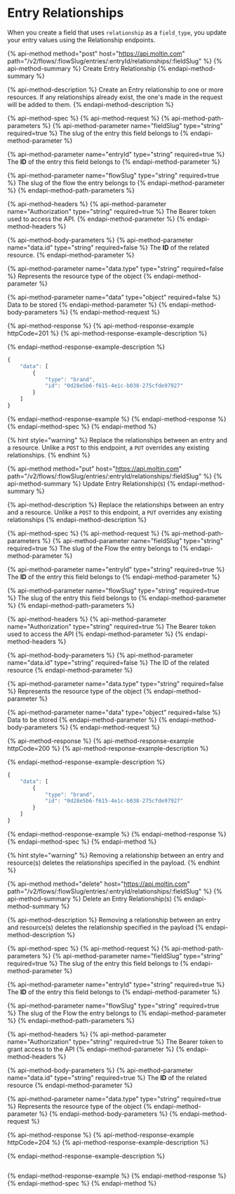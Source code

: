 # Entry Relationships

When you create a field that uses `relationship` as a `field_type`, you update your entry values using the Relationship endpoints.

{% api-method method="post" host="https://api.moltin.com" path="/v2/flows/:flowSlug/entries/:entryId/relationships/:fieldSlug" %}
{% api-method-summary %}
Create Entry Relationship
{% endapi-method-summary %}

{% api-method-description %}
Create an Entry relationship to one or more resources. If any relationships already exist, the one's made in the request will be added to them.
{% endapi-method-description %}

{% api-method-spec %}
{% api-method-request %}
{% api-method-path-parameters %}
{% api-method-parameter name="fieldSlug" type="string" required=true %}
The slug of the entry this field belongs to
{% endapi-method-parameter %}

{% api-method-parameter name="entryId" type="string" required=true %}
The **ID** of the entry this field belongs to
{% endapi-method-parameter %}

{% api-method-parameter name="flowSlug" type="string" required=true %}
The slug of the flow the entry belongs to
{% endapi-method-parameter %}
{% endapi-method-path-parameters %}

{% api-method-headers %}
{% api-method-parameter name="Authorization" type="string" required=true %}
The Bearer token used to access the API.
{% endapi-method-parameter %}
{% endapi-method-headers %}

{% api-method-body-parameters %}
{% api-method-parameter name="data.id" type="string" required=false %}
The **ID** of the related resource.
{% endapi-method-parameter %}

{% api-method-parameter name="data.type" type="string" required=false %}
Represents the resource type of the object
{% endapi-method-parameter %}

{% api-method-parameter name="data" type="object" required=false %}
Data to be stored
{% endapi-method-parameter %}
{% endapi-method-body-parameters %}
{% endapi-method-request %}

{% api-method-response %}
{% api-method-response-example httpCode=201 %}
{% api-method-response-example-description %}

{% endapi-method-response-example-description %}

```javascript
{
    "data": [
        {
            "type": "brand",
            "id": "0d28e5b6-f615-4e1c-b038-275cfde97927"
        }
    ]
}
```
{% endapi-method-response-example %}
{% endapi-method-response %}
{% endapi-method-spec %}
{% endapi-method %}

{% hint style="warning" %}
Replace the relationships between an entry and a resource. Unlike a `POST` to this endpoint, a `PUT` overrides any existing relationships.
{% endhint %}

{% api-method method="put" host="https://api.moltin.com" path="/v2/flows/:flowSlug/entries/:entryId/relationships/:fieldSlug" %}
{% api-method-summary %}
Update Entry Relationship\(s\)
{% endapi-method-summary %}

{% api-method-description %}
Replace the relationships between an entry and a resource. Unlike a `POST` to this endpoint, a `PUT` overrides any existing relationships
{% endapi-method-description %}

{% api-method-spec %}
{% api-method-request %}
{% api-method-path-parameters %}
{% api-method-parameter name="fieldSlug" type="string" required=true %}
The slug of the Flow the entry belongs to
{% endapi-method-parameter %}

{% api-method-parameter name="entryId" type="string" required=true %}
The **ID** of the entry this field belongs to
{% endapi-method-parameter %}

{% api-method-parameter name="flowSlug" type="string" required=true %}
The slug of the entry this field belongs to
{% endapi-method-parameter %}
{% endapi-method-path-parameters %}

{% api-method-headers %}
{% api-method-parameter name="Authorization" type="string" required=true %}
The Bearer token used to access the API
{% endapi-method-parameter %}
{% endapi-method-headers %}

{% api-method-body-parameters %}
{% api-method-parameter name="data.id" type="string" required=false %}
The ID of the related resource
{% endapi-method-parameter %}

{% api-method-parameter name="data.type" type="string" required=false %}
Represents the resource type of the object
{% endapi-method-parameter %}

{% api-method-parameter name="data" type="object" required=false %}
Data to be stored
{% endapi-method-parameter %}
{% endapi-method-body-parameters %}
{% endapi-method-request %}

{% api-method-response %}
{% api-method-response-example httpCode=200 %}
{% api-method-response-example-description %}

{% endapi-method-response-example-description %}

```javascript
{
    "data": [
        {
            "type": "brand",
            "id": "0d28e5b6-f615-4e1c-b038-275cfde97927"
        }
    ]
}
```
{% endapi-method-response-example %}
{% endapi-method-response %}
{% endapi-method-spec %}
{% endapi-method %}

{% hint style="warning" %}
Removing a relationship between an entry and resource\(s\) deletes the relationships specified in the payload.
{% endhint %}

{% api-method method="delete" host="https://api.moltin.com" path="/v2/flows/:flowSlug/entries/:entryId/relationships/:fieldSlug" %}
{% api-method-summary %}
Delete an Entry Relationship\(s\)
{% endapi-method-summary %}

{% api-method-description %}
Removing a relationship between an entry and resource\(s\) deletes the relationship specified in the payload
{% endapi-method-description %}

{% api-method-spec %}
{% api-method-request %}
{% api-method-path-parameters %}
{% api-method-parameter name="fieldSlug" type="string" required=true %}
The slug of the entry this field belongs to
{% endapi-method-parameter %}

{% api-method-parameter name="entryId" type="string" required=true %}
The **ID** of the entry this field belongs to
{% endapi-method-parameter %}

{% api-method-parameter name="flowSlug" type="string" required=true %}
The slug of the Flow the entry belongs to
{% endapi-method-parameter %}
{% endapi-method-path-parameters %}

{% api-method-headers %}
{% api-method-parameter name="Authorization" type="string" required=true %}
The Bearer token to grant access to the API
{% endapi-method-parameter %}
{% endapi-method-headers %}

{% api-method-body-parameters %}
{% api-method-parameter name="data.id" type="string" required=true %}
The **ID** of the related resource
{% endapi-method-parameter %}

{% api-method-parameter name="data.type" type="string" required=true %}
Represents the resource type of the object
{% endapi-method-parameter %}
{% endapi-method-body-parameters %}
{% endapi-method-request %}

{% api-method-response %}
{% api-method-response-example httpCode=204 %}
{% api-method-response-example-description %}

{% endapi-method-response-example-description %}

```javascript

```
{% endapi-method-response-example %}
{% endapi-method-response %}
{% endapi-method-spec %}
{% endapi-method %}

